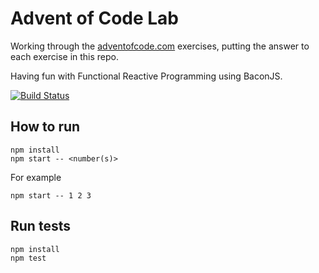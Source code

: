 # Advent of Code Lab

Working through the [adventofcode.com](http://adventofcode.com/)
exercises, putting the answer to each exercise in this repo.

Having fun with Functional Reactive Programming using BaconJS.

[![Build Status](https://travis-ci.org/hugojosefson/adventofcode-lab.svg?branch=master)](https://travis-ci.org/hugojosefson/adventofcode-lab)

## How to run

    npm install
    npm start -- <number(s)>
    
For example

    npm start -- 1 2 3
    
## Run tests

    npm install
    npm test
